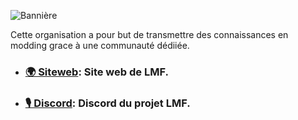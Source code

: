 ![Bannière](https://cdn.lesmoddeursfrancais.fr/banner.jpg)

Cette organisation a pour but de transmettre des connaissances en modding grace à une communauté dédiiée.

- ### [🌍 Siteweb](https://lesmoddeursfrancais.fr/): Site web de LMF.
- ### [🎙 Discord](https://discord.lesmoddeursfrancais.fr/): Discord du projet LMF.
